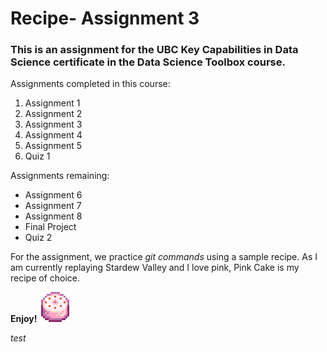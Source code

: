 # Recipe- Assignment 3
### This is an assignment for the UBC Key Capabilities in Data Science certificate in the Data Science Toolbox course. 

Assignments completed in this course:
1. Assignment 1
2. Assignment 2
3. Assignment 3
4. Assignment 4
5. Assignment 5
6. Quiz 1

Assignments remaining:
* Assignment 6
* Assignment 7
* Assignment 8
* Final Project
* Quiz 2

For the assignment, we practice *git commands* using a sample recipe. As I am currently replaying Stardew Valley and I love pink, Pink Cake is my recipe of choice. 

**Enjoy!** 
![Pink Cake](./recipe.png)

*test*
